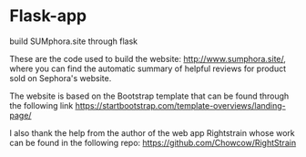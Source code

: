 # Flask-app
build SUMphora.site through flask

These are the code used to build the website: http://www.sumphora.site/, where you can find the automatic summary of helpful reviews
for product sold on Sephora's website. 

The website is based on the Bootstrap template that can be found through the following link https://startbootstrap.com/template-overviews/landing-page/

I also thank the help from the author of the web app Rightstrain whose work can be found in the following repo: https://github.com/Chowcow/RightStrain
